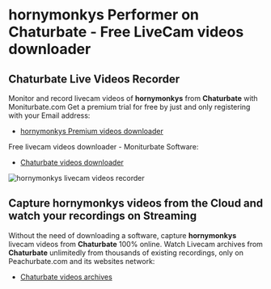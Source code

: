 # hornymonkys Performer on Chaturbate - Free LiveCam videos downloader

## Chaturbate Live Videos Recorder

Monitor and record livecam videos of **hornymonkys** from **Chaturbate** with Moniturbate.com
Get a premium trial for free by just and only registering with your Email address:
* [hornymonkys Premium videos downloader](https://moniturbate.com/request-demo-licence-key.html)

Free livecam videos downloader - Moniturbate Software:
* [Chaturbate videos downloader](https://moniturbate.com/moniturbate-download-software.html)

![hornymonkys livecam videos recorder](https://peachurnet.com/templates/moniturbate-software.png)


## Capture hornymonkys videos from the Cloud and watch your recordings on Streaming

Without the need of downloading a software, capture **hornymonkys** livecam videos from **Chaturbate** 100% online.
Watch Livecam archives from **Chaturbate** unlimitedly from thousands of existing recordings, only on Peachurbate.com and its websites network:
* [Chaturbate videos archives](https://peachurnet.com/)